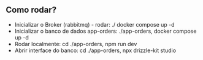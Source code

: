 ## Como rodar?

- Inicializar o Broker (rabbitmq) - rodar: ./ docker compose up -d
- Inicializar o banco de dados app-orders: ./app-orders, docker compose up -d
- Rodar localmente: cd ./app-orders, npm run dev
- Abrir interface do banco: cd ./app-orders, npx drizzle-kit studio